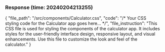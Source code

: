 ### Response (time: 20240204213255)

{
  "file_path": "/src/components/Calculator.css",
  "code": "/* Your CSS styling code for the Calculator app goes here... */",
  "file_instruction": "This CSS file is used for styling the components of the calculator app. It includes styles for the user-friendly interface design, responsive layout, and visual enhancements. Use this file to customize the look and feel of the calculator."
}